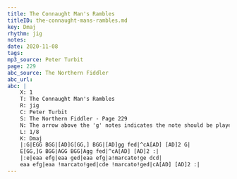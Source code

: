 ```yaml
---
title: The Connaught Man's Rambles
titleID: the-connaught-mans-rambles.md
key: Dmaj
rhythm: jig
notes: 
date: 2020-11-08
tags:
mp3_source: Peter Turbit
page: 229
abc_source: The Northern Fiddler
abc_url: 
abc: |
    X: 1
    T: The Connaught Man's Rambles
    R: jig
    C: Peter Turbit
    S: The Northern Fiddler - Page 229
    N: The arrow above the 'g' notes indicates the note should be played slightly sharp
    L: 1/8
    K: Dmaj
    |:G|EGG BGG|[AD]G[GG,] BGG|[AD]gg fed|^cA[AD] [AD]2 G|
    E[GG,]G BGG|AGG BGG|Agg fed|^cA[AD] [AD]2 :|
    |:e|eaa efg|eaa ged|eaa efg|a!marcato!ge dcd|
    eaa efg|eaa !marcato!ged|cde !marcato!ged|cA[AD] [AD]2 :|
---
```

